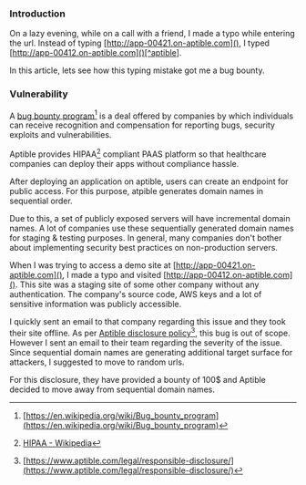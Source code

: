 <!--
.. title: A Typo Got Me $100 Bug Bounty
.. slug: typo-lead-to-bug-bounty
.. date: 2021-10-25 08:52:19 UTC+05:30
.. tags: bug-bounty, draft
.. category:
.. link:
.. description:
.. type: text
-->

### Introduction

On a lazy evening, while on a call with a friend, I made a typo while entering the url. Instead of typing [http://app-00421.on-aptible.com](), I typed [http://app-00412.on-aptible.com]()[^aptible].


In this article, lets see how this typing mistake got me a bug bounty.


### Vulnerability

A [bug bounty program]()[^bb] is a deal offered by companies by which individuals can receive recognition and compensation for reporting bugs, security exploits and vulnerabilities.

Aptible provides HIPAA[^hipaa] compliant PAAS platform so that healthcare companies can deploy their apps without compliance hassle.

After deploying an application on aptible, users can create an endpoint for public access. For this purpose, atpible generates domain names in sequential order.

Due to this, a set of publicly exposed servers will have incremental domain names. A lot of companies use these sequentially generated domain names for staging & testing purposes. In general, many companies don't bother about implementing security best practices on non-production servers.

When I was trying to access a demo site at [http://app-00421.on-aptible.com](), I made a typo and visited [http://app-00412.on-aptible.com](). This site was a staging site of some other company without any authentication. The company's source code, AWS keys and a lot of sensitive information was publicly accessible.

I quickly sent an email to that company regarding this issue and they took their site offline. As per [Aptible disclosure policy]()[^disclosure], this bug is out of scope. However I sent an email to their team regarding the severity of the issue. Since sequential domain names are generating additional target surface for attackers, I suggested to move to random urls.

For this disclosure, they have provided a bounty of 100$ and Aptible decided to move away from sequential domain names.



[^aptible]: URL has been changed for anonymity.

[^bb]: [https://en.wikipedia.org/wiki/Bug_bounty_program](https://en.wikipedia.org/wiki/Bug_bounty_program)

[^hipaa]: [HIPAA - Wikipedia](https://en.wikipedia.org/wiki/Health_Insurance_Portability_and_Accountability_Act)

[^disclosure]: [https://www.aptible.com/legal/responsible-disclosure/](https://www.aptible.com/legal/responsible-disclosure/)
